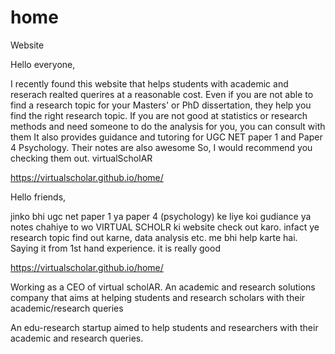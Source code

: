 # home
Website

Hello everyone,

I recently found this website that helps students with academic and reserach realted querires at a reasonable cost. 
Even if you are not able to find a research topic for your Masters' or PhD dissertation, they help you find the right research topic.
If you are not good at statistics or research methods and need someone to do the analysis for you, you can consult with them
It also provides guidance and tutoring for UGC NET paper 1 and Paper 4 Psychology. Their notes are also awesome
So, I would recommend you checking them out. 
virtualScholAR

https://virtualscholar.github.io/home/


Hello friends,

jinko bhi ugc net paper 1 ya paper 4 (psychology) ke liye koi gudiance ya notes chahiye to wo VIRTUAL SCHOLR ki website check out karo. infact ye research topic find out karne, data analysis etc. me bhi help karte hai. Saying it from 1st hand experience. it is really good

https://virtualscholar.github.io/home/


Working as a CEO of virtual scholAR. An academic and research solutions company that aims at helping students and research scholars with their academic/research queries

An edu-research startup aimed to help students and researchers with their academic and research queries.
